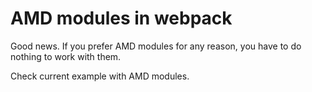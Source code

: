 # AMD modules in webpack

Good news. If you prefer AMD modules for any reason, you have to do nothing to work with them.

Check current example with AMD modules.
